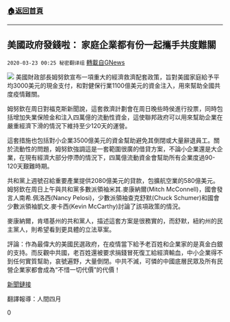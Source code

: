 ###  [:house:返回首頁](https://github.com/ourhimalayas/txt)
---

## 美國政府發錢啦： 家庭企業都有份一起攜手共度難關
`2020-03-23 00:25 秘密翻译组` [轉載自GNews](https://gnews.org/zh-hant/149284/)

![](https://s3-ap-northeast-1.amazonaws.com/news.guo.offload.media/wp-content/uploads/2020/03/23002405/BF56E353-944E-468E-92CB-CBAD2E7C5A7E.png)
美國財政部長姆努欽宣布一項重大的經濟救濟配套政策，旨對美國家庭給予平均3000美元的現金支付，和對健保行業1100億美元的資金注入，用來幫助全國共度疫情難關。

姆努欽在周日對福克斯新聞說，這套救濟計劃會在周日晚些時侯進行投票，同時包括增加失業保險金和注入四萬億的流動性資金，這使聯邦政府可以用來幫助企業在嚴重經濟下滑的情況下維持至少120天的運營。

這套措施也包括對小企業3500億美元的資金幫助避免其倒閉或大量辭退員工。關於流動性的問題，姆努欽強調這是一套範圍很廣的借貸方案，不論小企業還是大企業，在現有經濟大部分停滯的情況下，四萬億流動資金會幫助所有企業度過90-120天艱難時期。

共和黨上週號召給重要產業提供2080億美元的貸款，包擴航空業的580億美元。姆努欽在周日上午與共和黨多數派領袖米其.麥康納爾(Mitch McConnell)，國會發言人南希.佩洛西(Nancy Pelosi)，少數派領袖查克舒默(Chuck Schumer)和國會少數派領袖凱文.麥卡西(Kevin McCarthy)討論了該項政策的情況。

麥康納爾，肯塔基州的共和黨人，描述這套方案是很務實的，而舒默，紐約州的民主黨人，則希望看到更具體的立法草案。

評論：作為最偉大的美國民選政府，在疫情當下給予老百姓和企業家的是真金白銀的支持。而反觀中共國，老百姓還被要求捐錢冒死復工給經濟輸血，中小企業得不到任何實質幫助，哀號遍野，大量倒閉。中共不滅，可憐的中國底層民眾及所有民營企業家都會成為“不惜一切代價”的代價！

[新聞鏈接](https://www.washingtonexaminer.com/news/congress/mnuchin-3-000-in-cash-payments-for-average-family-to-cope-with-coronavirus)

翻譯報導：人間四月



0
